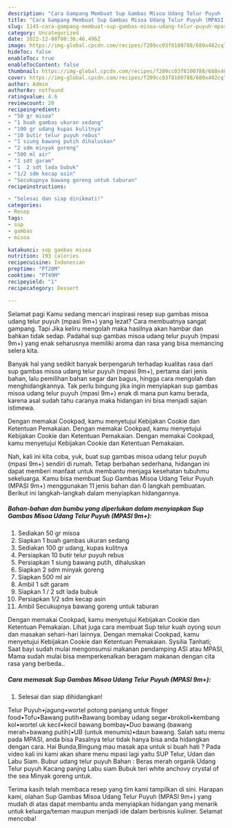 ```yaml
---
description: "Cara Gampang Membuat Sup Gambas Misoa Udang Telur Puyuh (MPASI 9m+)Anti Ribet"
title: "Cara Gampang Membuat Sup Gambas Misoa Udang Telur Puyuh (MPASI 9m+)Anti Ribet"
slug: 1145-cara-gampang-membuat-sup-gambas-misoa-udang-telur-puyuh-mpasi-9manti-ribet
category: Uncategorized
date: 2022-12-08T00:36:46.496Z
image: https://img-global.cpcdn.com/recipes/f209cc03f8100788/680x482cq70/sup-gambas-misoa-udang-telur-puyuh-mpasi-9m-foto-resep-utama.jpg
hideToc: false
enableToc: true
enableTocContent: false
thumbnail: https://img-global.cpcdn.com/recipes/f209cc03f8100788/680x482cq70/sup-gambas-misoa-udang-telur-puyuh-mpasi-9m-foto-resep-utama.jpg
cover: https://img-global.cpcdn.com/recipes/f209cc03f8100788/680x482cq70/sup-gambas-misoa-udang-telur-puyuh-mpasi-9m-foto-resep-utama.jpg
author: Admin
authorAv: notfound
ratingvalue: 4.6
reviewcount: 20
recipeingredient:
- "50 gr misoa"
- "1 buah gambas ukuran sedang"
- "100 gr udang kupas kulitnya"
- "10 butir telur puyuh rebus"
- "1 siung bawang putih dihaluskan"
- "2 sdm minyak goreng"
- "500 ml air"
- "1 sdt garam"
- "1  2 sdt lada bubuk"
- "1/2 sdm kecap asin"
- "Secukupnya bawang goreng untuk taburan"
recipeinstructions:

- "Selesai dan siap dinikmati!"
categories:
- Resep
tags:
- sup
- gambas
- misoa

katakunci: sup gambas misoa 
nutrition: 193 calories
recipecuisine: Indonesian
preptime: "PT20M"
cooktime: "PT49M"
recipeyield: "1"
recipecategory: Dessert

---
```



Selamat pagi Kamu sedang mencari inspirasi resep sup gambas misoa udang telur puyuh (mpasi 9m+) yang lezat? Cara membuatnya sangat gampang. Tapi Jika keliru mengolah maka hasilnya akan hambar dan bahkan tidak sedap. Padahal sup gambas misoa udang telur puyuh (mpasi 9m+) yang enak seharusnya memiliki aroma dan rasa yang bisa memancing selera kita.


Banyak hal yang sedikit banyak berpengaruh terhadap kualitas rasa dari sup gambas misoa udang telur puyuh (mpasi 9m+), pertama dari jenis bahan, lalu pemilihan bahan segar dan bagus, hingga cara mengolah dan menghidangkannya. Tak perlu bingung jika ingin menyiapkan sup gambas misoa udang telur puyuh (mpasi 9m+) enak di mana pun kamu berada, karena asal sudah tahu caranya maka hidangan ini bisa menjadi sajian istimewa.

Dengan memakai Cookpad, kamu menyetujui Kebijakan Cookie dan Ketentuan Pemakaian. Dengan memakai Cookpad, kamu menyetujui Kebijakan Cookie dan Ketentuan Pemakaian. Dengan memakai Cookpad, kamu menyetujui Kebijakan Cookie dan Ketentuan Pemakaian.


Nah, kali ini kita coba, yuk, buat sup gambas misoa udang telur puyuh (mpasi 9m+) sendiri di rumah. Tetap berbahan sederhana, hidangan ini dapat memberi manfaat untuk membantu menjaga kesehatan tubuhmu sekeluarga. Kamu bisa membuat Sup Gambas Misoa Udang Telur Puyuh (MPASI 9m+) menggunakan 11 jenis bahan dan 0 langkah pembuatan. Berikut ini langkah-langkah dalam menyiapkan hidangannya.

<!--inarticleads1-->

##### Bahan-bahan dan bumbu yang diperlukan dalam menyiapkan Sup Gambas Misoa Udang Telur Puyuh (MPASI 9m+):

1. Sediakan 50 gr misoa
1. Siapkan 1 buah gambas ukuran sedang
1. Sediakan 100 gr udang, kupas kulitnya
1. Persiapkan 10 butir telur puyuh rebus
1. Persiapkan 1 siung bawang putih, dihaluskan
1. Siapkan 2 sdm minyak goreng
1. Siapkan 500 ml air
1. Ambil 1 sdt garam
1. Siapkan 1 / 2 sdt lada bubuk
1. Persiapkan 1/2 sdm kecap asin
1. Ambil Secukupnya bawang goreng untuk taburan


Dengan memakai Cookpad, kamu menyetujui Kebijakan Cookie dan Ketentuan Pemakaian. Lihat juga cara membuat Sup telur kuah oyong soun dan masakan sehari-hari lainnya. Dengan memakai Cookpad, kamu menyetujui Kebijakan Cookie dan Ketentuan Pemakaian. Sysilia Tanhati; Saat bayi sudah mulai mengonsumsi makanan pendamping ASI atau MPASI, Mama sudah mulai bisa memperkenalkan beragam makanan dengan cita rasa yang berbeda.. 

<!--inarticleads2-->

##### Cara memasak Sup Gambas Misoa Udang Telur Puyuh (MPASI 9m+):


1. Selesai dan siap dihidangkan!

Telur Puyuh•jagung•wortel potong panjang untuk finger food•Tofu•Bawang putih•Bawang bombay udang segar•brokoli•kembang kol•wortel uk kecil•kecil bawang bombay•Duo bawang (bawang merah+bawang putih)•UB (untuk menumis)•daun bawang. Salah satu menu pada MPASI, anda bisa Pasalnya telur tidak hanya bisa anda hidangkan dengan cara. Hai Bunda,Bingung mau masak apa untuk si buah hati ? Pada video kali ini kami akan share menu mpasi lagi yaitu SUP Telur, Udan dan Labu Siam. Bubur udang telur puyuh Bahan : Beras merah organik Udang Telur puyuh Kacang panjng Labu siam Bubuk teri white anchovy crystal of the sea Minyak goreng untuk. 

Terima kasih telah membaca resep yang tim kami tampilkan di sini. Harapan kami, olahan Sup Gambas Misoa Udang Telur Puyuh (MPASI 9m+) yang mudah di atas dapat membantu anda menyiapkan hidangan yang menarik untuk keluarga/teman maupun menjadi ide dalam berbisnis kuliner. Selamat mencoba!
